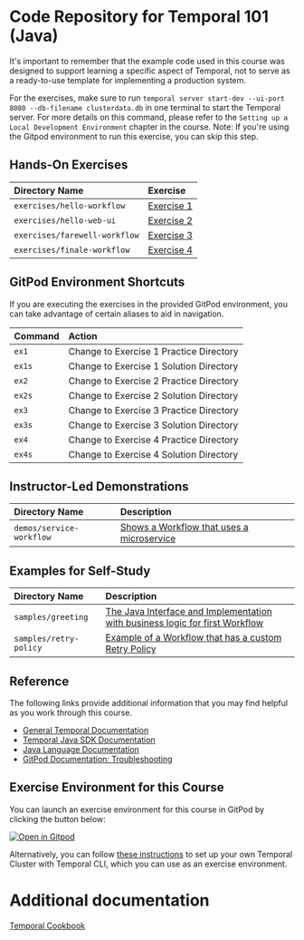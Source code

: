 # Code Repository for Temporal 101 (Java)

It's important to remember that the example code used in this course was designed to support learning a specific aspect of Temporal, not to serve as a ready-to-use template for implementing a production system.

For the exercises, make sure to run `temporal server start-dev --ui-port 8080 --db-filename clusterdata.db` in one terminal to start the Temporal server. For more details on this command, please refer to the `Setting up a Local Development Environment` chapter in the course. Note: If you're using the Gitpod environment to run this exercise, you can skip this step.

## Hands-On Exercises

| Directory Name                | Exercise                                            |
| :---------------------------- | :-------------------------------------------------- |
| `exercises/hello-workflow`    | [Exercise 1](exercises/hello-workflow/README.md)    |
| `exercises/hello-web-ui`      | [Exercise 2](exercises/hello-web-ui/README.md)      |
| `exercises/farewell-workflow` | [Exercise 3](exercises/farewell-workflow/README.md) |
| `exercises/finale-workflow`   | [Exercise 4](exercises/finale-workflow/README.md)   |

## GitPod Environment Shortcuts

If you are executing the exercises in the provided GitPod environment, you
can take advantage of certain aliases to aid in navigation.

| Command | Action                                  |
| :------ | :-------------------------------------- |
| `ex1`   | Change to Exercise 1 Practice Directory |
| `ex1s`  | Change to Exercise 1 Solution Directory |
| `ex2`   | Change to Exercise 2 Practice Directory |
| `ex2s`  | Change to Exercise 2 Solution Directory |
| `ex3`   | Change to Exercise 3 Practice Directory |
| `ex3s`  | Change to Exercise 3 Solution Directory |
| `ex4`   | Change to Exercise 4 Practice Directory |
| `ex4s`  | Change to Exercise 4 Solution Directory |

## Instructor-Led Demonstrations

| Directory Name           | Description                                                         |
| :----------------------- | :------------------------------------------------------------------ |
| `demos/service-workflow` | [Shows a Workflow that uses a microservice](demos/service-workflow) |

## Examples for Self-Study

| Directory Name         | Description                                                                                      |
| :--------------------- | :----------------------------------------------------------------------------------------------- |
| `samples/greeting`     | [The Java Interface and Implementation with business logic for first Workflow](samples/greeting) |
| `samples/retry-policy` | [Example of a Workflow that has a custom Retry Policy](samples/retry-policy)                     |

## Reference

The following links provide additional information that you may find helpful as you work through this course.

- [General Temporal Documentation](https://docs.temporal.io/)
- [Temporal Java SDK Documentation](https://www.javadoc.io/doc/io.temporal/temporal-sdk/latest/index.html)
- [Java Language Documentation](https://docs.oracle.com/en/java/)
- [GitPod Documentation: Troubleshooting](https://www.gitpod.io/docs/troubleshooting)

## Exercise Environment for this Course

You can launch an exercise environment for this course in GitPod by
clicking the button below:

[![Open in Gitpod](https://gitpod.io/button/open-in-gitpod.svg)](https://gitpod.io/#https://github.com/temporalio/edu-101-java-code)

Alternatively, you can follow
[these instructions](https://learn.temporal.io/getting_started/java/dev_environment/) to
set up your own Temporal Cluster with Temporal CLI, which you can use as an
exercise environment.

# Additional documentation
[Temporal Cookbook](https://vertexinc.atlassian.net/wiki/spaces/CSA/pages/4808048923/Integration+Platform+Services+-+Temporal+Cookbook)